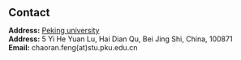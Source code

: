 <h1 id="contact"></h1>

<h2 style="margin: 30px 0px 10px;">Contact</h2>

<p><strong>Address:</strong> <a href="https://www.google.com/maps/dir//39.986913,116.3058739/@39.9868177,116.2234004,12z?entry=ttu">Peking university</a>
<br />
<strong>Address:</strong> 5 Yi He Yuan Lu, Hai Dian Qu, Bei Jing Shi, China, 100871
<br />
<strong>Email:</strong> <email>chaoran.feng(at)stu.pku.edu.cn</email>
<br />
<!-- <strong>Phone:</strong> </p> -->
<!-- <p style="text-align: left;"><iframe src="https://docs.google.com/forms/d/e/1FAIpQLSeFJTf6Nq_juYt4YNHpMSA5JOIDjsyAG3BjNEWdyAJfhfO11w/viewform?embedded=true&hl=en" width="640" scrolling="no" height="780" frameborder="0" marginheight="0" marginwidth="0">Loading…</iframe></p> -->